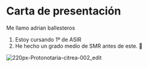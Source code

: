 # Carta de presentación

Me llamo adrian ballesteros

1. Estoy cursando 1º de ASIR
2. He hecho un grado medio de SMR antes de este. :tada: 

![220px-Protonotaria-citrea-002_edit](https://user-images.githubusercontent.com/115483272/196499816-9d2e8277-e124-44a5-ad1c-742ef62cb74b.jpg)
